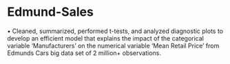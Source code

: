 # Edmund-Sales
• Cleaned, summarized, performed t-tests, and analyzed diagnostic plots to develop an efficient model that explains the impact of the categorical variable ‘Manufacturers’ on the numerical variable ‘Mean Retail Price’ from Edmunds Cars big data set of 2 million+ observations. 
